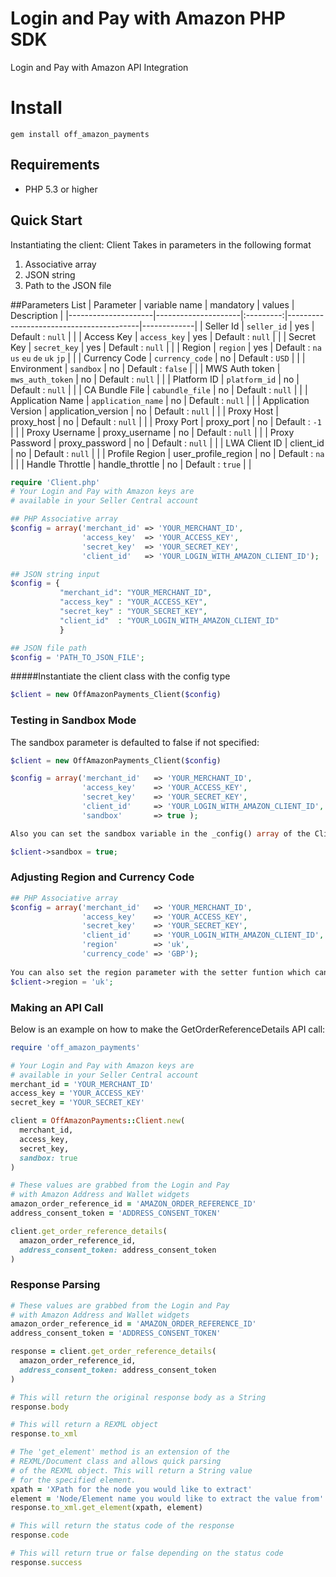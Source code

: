 # Login and Pay with Amazon PHP SDK
Login and Pay with Amazon API Integration

# Install

```
gem install off_amazon_payments
```

## Requirements

* PHP 5.3 or higher

## Quick Start

Instantiating the client:
Client Takes in parameters in the following format

1. Associative array
2. JSON string
3. Path to the JSON file

##Parameters List
| Parameter           | variable name       | mandatory | values                                  | Description |
|---------------------|---------------------|:---------:|-----------------------------------------|-------------|
| Seller Id           | `seller_id`         |    yes    | Default : `null`                        |             |
| Access Key          | `access_key`        |    yes    | Default : `null`                        |             |
| Secret Key          | `secret_key`        |    yes    | Default : `null`                        |             |
| Region              | `region`            |    yes    | Default : `na` `us` `eu` `de` `uk` `jp` |             |
| Currency Code       | `currency_code`     |     no    | Default : `USD`                         |             |
| Environment         | `sandbox`           |     no    | Default : `false`                       |             |
| MWS Auth token      | `mws_auth_token`    |     no    | Default : `null`                        |             |
| Platform ID         | `platform_id`       |     no    | Default : `null`                        |             |
| CA Bundle File      | `cabundle_file`     |     no    | Default : `null`                        |             |
| Application Name    | `application_name`  |     no    | Default : `null`                        |             |
| Application Version | application_version |     no    | Default : `null`                        |             |
| Proxy Host          | proxy_host          |     no    | Default : `null`                        |             |
| Proxy Port          | proxy_port          |     no    | Default : `-1`                          |             |
| Proxy Username      | proxy_username      |     no    | Default : `null`                        |             |
| Proxy Password      | proxy_password      |     no    | Default : `null`                        |             |
| LWA Client ID       | client_id           |     no    | Default : `null`                        |             |
| Profile Region      | user_profile_region |     no    | Default : `na`                          |             |
| Handle Throttle     | handle_throttle     |     no    | Default : `true`                        |             |
```php
require 'Client.php'
# Your Login and Pay with Amazon keys are
# available in your Seller Central account

## PHP Associative array
$config = array('merchant_id' => 'YOUR_MERCHANT_ID',
                'access_key'  => 'YOUR_ACCESS_KEY',
                'secret_key'  => 'YOUR_SECRET_KEY',
                'client_id'   => 'YOUR_LOGIN_WITH_AMAZON_CLIENT_ID');

## JSON string input
$config = {
           "merchant_id": "YOUR_MERCHANT_ID",
           "access_key" : "YOUR_ACCESS_KEY",
           "secret_key" : "YOUR_SECRET_KEY",
           "client_id"  : "YOUR_LOGIN_WITH_AMAZON_CLIENT_ID"
           }

## JSON file path            
$config = 'PATH_TO_JSON_FILE';
```
#####Instantiate the client class with the config type 

```php
$client = new OffAmazonPayments_Client($config)
```

### Testing in Sandbox Mode

The sandbox parameter is defaulted to false if not specified:
```php
$client = new OffAmazonPayments_Client($config)

$config = array('merchant_id'   => 'YOUR_MERCHANT_ID',
                'access_key'    => 'YOUR_ACCESS_KEY',
                'secret_key'    => 'YOUR_SECRET_KEY',
                'client_id'     => 'YOUR_LOGIN_WITH_AMAZON_CLIENT_ID',
                'sandbox'       => true );

Also you can set the sandbox variable in the _config() array of the Client class by 

$client->sandbox = true;
```
### Adjusting Region and Currency Code

```php
## PHP Associative array
$config = array('merchant_id'   => 'YOUR_MERCHANT_ID',
                'access_key'    => 'YOUR_ACCESS_KEY',
                'secret_key'    => 'YOUR_SECRET_KEY',
                'client_id'     => 'YOUR_LOGIN_WITH_AMAZON_CLIENT_ID',
                'region'        => 'uk',
                'currency_code' => 'GBP');
                
You can also set the region parameter with the setter funtion which can be simply accessed by
$client->region = 'uk';
```

### Making an API Call

Below is an example on how to make the GetOrderReferenceDetails API call:

```ruby
require 'off_amazon_payments'

# Your Login and Pay with Amazon keys are
# available in your Seller Central account
merchant_id = 'YOUR_MERCHANT_ID'
access_key = 'YOUR_ACCESS_KEY'
secret_key = 'YOUR_SECRET_KEY'

client = OffAmazonPayments::Client.new(
  merchant_id,
  access_key,
  secret_key,
  sandbox: true
)

# These values are grabbed from the Login and Pay
# with Amazon Address and Wallet widgets
amazon_order_reference_id = 'AMAZON_ORDER_REFERENCE_ID'
address_consent_token = 'ADDRESS_CONSENT_TOKEN'

client.get_order_reference_details(
  amazon_order_reference_id,
  address_consent_token: address_consent_token
)

```

### Response Parsing

```ruby
# These values are grabbed from the Login and Pay
# with Amazon Address and Wallet widgets
amazon_order_reference_id = 'AMAZON_ORDER_REFERENCE_ID'
address_consent_token = 'ADDRESS_CONSENT_TOKEN'

response = client.get_order_reference_details(
  amazon_order_reference_id,
  address_consent_token: address_consent_token
)

# This will return the original response body as a String
response.body

# This will return a REXML object
response.to_xml

# The 'get_element' method is an extension of the
# REXML/Document class and allows quick parsing
# of the REXML object. This will return a String value
# for the specified element.
xpath = 'XPath for the node you would like to extract'
element = 'Node/Element name you would like to extract the value from'
response.to_xml.get_element(xpath, element)

# This will return the status code of the response
response.code

# This will return true or false depending on the status code
response.success
```
